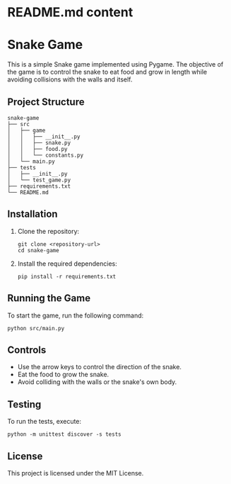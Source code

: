 # README.md content

# Snake Game

This is a simple Snake game implemented using Pygame. The objective of the game is to control the snake to eat food and grow in length while avoiding collisions with the walls and itself.

## Project Structure

```
snake-game
├── src
│   ├── game
│   │   ├── __init__.py
│   │   ├── snake.py
│   │   ├── food.py
│   │   └── constants.py
│   └── main.py
├── tests
│   ├── __init__.py
│   └── test_game.py
├── requirements.txt
└── README.md
```

## Installation

1. Clone the repository:
   ```
   git clone <repository-url>
   cd snake-game
   ```

2. Install the required dependencies:
   ```
   pip install -r requirements.txt
   ```

## Running the Game

To start the game, run the following command:
```
python src/main.py
```

## Controls

- Use the arrow keys to control the direction of the snake.
- Eat the food to grow the snake.
- Avoid colliding with the walls or the snake's own body.

## Testing

To run the tests, execute:
```
python -m unittest discover -s tests
```

## License

This project is licensed under the MIT License.